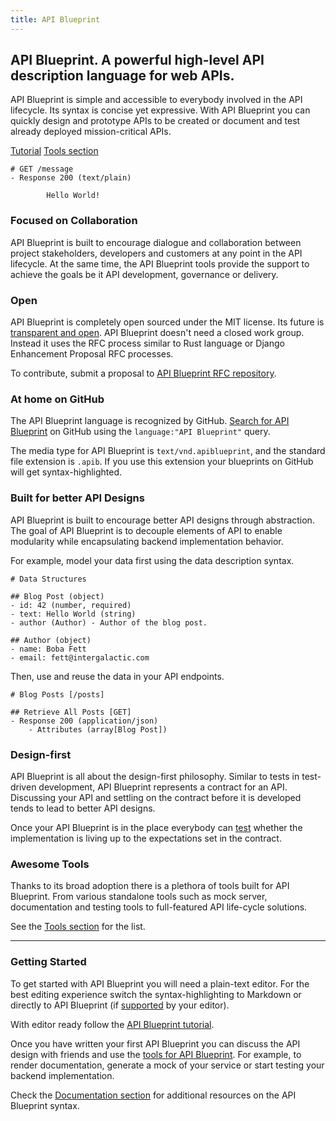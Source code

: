 ```yaml
---
title: API Blueprint
---
```


## API Blueprint. A powerful high-level API description language for web APIs.

API Blueprint is simple and accessible to everybody involved in the API
lifecycle. Its syntax is concise yet expressive. With API Blueprint you can
quickly design and prototype APIs to be created or document and test already
deployed mission-critical APIs.

[Tutorial](./documentation/) [Tools section](./tools.html) 

```apib
# GET /message
- Response 200 (text/plain)

        Hello World!
```

### Focused on Collaboration

API Blueprint is built to encourage dialogue and collaboration between
project stakeholders, developers and customers at any point in the API
lifecycle. At the same time, the API Blueprint tools provide the support to
achieve the goals be it API development, governance or delivery.

### Open

API Blueprint is completely open sourced under the MIT license.
Its future is [transparent and open][roadmap].
API Blueprint doesn't need a closed work group. Instead it uses the RFC
process similar to Rust language or Django Enhancement Proposal RFC processes.

To contribute, submit a proposal to [API Blueprint RFC repository][apibrfc].

### At home on GitHub

The API Blueprint language is recognized by GitHub.
[Search for API Blueprint][search] on GitHub using the
`language:"API Blueprint"` query.

The media type for API Blueprint is `text/vnd.apiblueprint`, and the
standard file extension is `.apib`. If you use this extension your
blueprints on GitHub will get syntax-highlighted.

### Built for better API Designs

API Blueprint is built to encourage better API designs through abstraction.
The goal of API Blueprint is to decouple elements of API to enable modularity
while encapsulating backend implementation behavior.

For example, model your data first using the data description syntax.

```apib
# Data Structures

## Blog Post (object)
- id: 42 (number, required)
- text: Hello World (string)
- author (Author) - Author of the blog post.

## Author (object)
- name: Boba Fett
- email: fett@intergalactic.com
```

Then, use and reuse the data in your API endpoints.

```apib
# Blog Posts [/posts]

## Retrieve All Posts [GET]
- Response 200 (application/json)
    - Attributes (array[Blog Post])
```

### Design-first

API Blueprint is all about the design-first philosophy. Similar to tests in
test-driven development, API Blueprint represents a contract for an API.
Discussing your API and settling on the contract before it is developed tends to
 lead to better API designs.

Once your API Blueprint is in the place everybody can [test][dredd] whether the
implementation is living up to the expectations set in the contract.

### Awesome Tools

Thanks to its broad adoption there is a plethora of tools built for API Blueprint.
From various standalone tools such as mock server, documentation and testing
tools to full-featured API life-cycle solutions.

See the [Tools section][tools] for the list.

---

### Getting Started

To get started with API Blueprint you will need a plain-text editor. For the
best editing experience switch the syntax-highlighting to Markdown or
directly to API Blueprint (if [supported][editors] by your editor).

With editor ready follow the [API Blueprint tutorial][tutorial].

Once you have written your first API Blueprint you can discuss the API design
with friends and use the [tools for API Blueprint][tools]. For example,
to render documentation, generate a mock of your service or start testing your
backend implementation.

Check the [Documentation section][docs] for additional resources on
the API Blueprint syntax.

[dredd]: https://github.com/apiaryio/dredd
[tools]: ./tools.html
[docs]: ./documentation/
[tutorial]: ./documentation/tutorial.html
[editors]: ./tools.html#editors
[roadmap]: https://github.com/apiaryio/api-blueprint/wiki/Roadmap
[apibrfc]: https://github.com/apiaryio/api-blueprint-rfcs
[search]: https://github.com/search?utf8=%E2%9C%93&q=language%3A%22API+Blueprint%22&ref=simplesearch